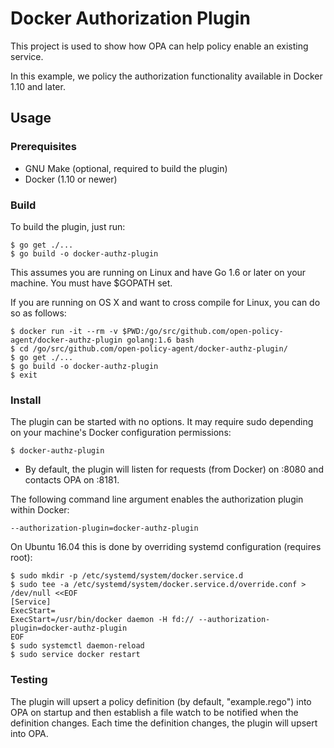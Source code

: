 # Docker Authorization Plugin

This project is used to show how OPA can help policy enable an existing service.

In this example, we policy the authorization functionality available in Docker 1.10 and later.

## Usage

### Prerequisites

- GNU Make (optional, required to build the plugin)
- Docker (1.10 or newer)

### Build

To build the plugin, just run:

    $ go get ./...
    $ go build -o docker-authz-plugin

This assumes you are running on Linux and have Go 1.6 or later on your machine. You must have $GOPATH set.

If you are running on OS X and want to cross compile for Linux, you can do so as follows:

    $ docker run -it --rm -v $PWD:/go/src/github.com/open-policy-agent/docker-authz-plugin golang:1.6 bash
    $ cd /go/src/github.com/open-policy-agent/docker-authz-plugin/
    $ go get ./...
    $ go build -o docker-authz-plugin
    $ exit

### Install

The plugin can be started with no options. It may require sudo depending on your machine's Docker configuration permissions:

    $ docker-authz-plugin

- By default, the plugin will listen for requests (from Docker) on :8080 and contacts OPA on :8181.

The following command line argument enables the authorization plugin within Docker:

    --authorization-plugin=docker-authz-plugin

On Ubuntu 16.04 this is done by overriding systemd configuration (requires root):

    $ sudo mkdir -p /etc/systemd/system/docker.service.d
    $ sudo tee -a /etc/systemd/system/docker.service.d/override.conf > /dev/null <<EOF
    [Service]
    ExecStart=
    ExecStart=/usr/bin/docker daemon -H fd:// --authorization-plugin=docker-authz-plugin
    EOF
    $ sudo systemctl daemon-reload
    $ sudo service docker restart

### Testing

The plugin will upsert a policy definition (by default, "example.rego") into OPA on startup and then establish a file watch to be notified when the definition changes. Each time the definition changes, the plugin will upsert into OPA.
